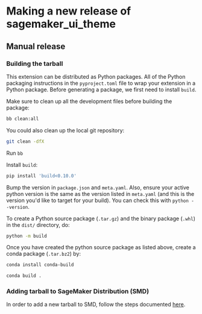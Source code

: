 # Making a new release of sagemaker_ui_theme

## Manual release

### Building the tarball

This extension can be distributed as Python packages. All of the Python packaging instructions in the `pyproject.toml`
file to wrap your extension in a Python package. Before generating a package, we first need to install `build`.

Make sure to clean up all the development files before building the package:

```bash
bb clean:all
```

You could also clean up the local git repository:

```bash
git clean -dfX
```

Run `bb`


Install `build`:

```bash
pip install 'build<0.10.0'
```

Bump the version in `package.json` and `meta.yaml`. Also, ensure your active python version is the same as the version listed in `meta.yaml` (and this is the version you'd like to target for your build). You can check this with `python --version`.


To create a Python source package (`.tar.gz`) and the binary package (`.whl`) in the `dist/` directory, do:

```bash
python -m build
```

Once you have created the python source package as listed above, create a conda package (`.tar.bz2`) by:

```bash
conda install conda-build
```

```bash
conda build .
```

### Adding tarball to SageMaker Distribution (SMD)

In order to add a new tarball to SMD, follow the steps documented
[here](https://quip-amazon.com/gq2dAtOo0FL2/MaxDome-components-in-SageMaker-distribution#temp:C:ZER3ed8eb502e4c4b2ab6f3ab0b5).
